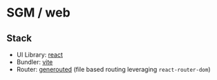 # SGM / web

## Stack

- UI Library: [react](https://reactjs.org/)
- Bundler: [vite](https://vitejs.dev/)
- Router: [generouted](https://github.com/oedotme/generouted) (file based routing leveraging `react-router-dom`)
